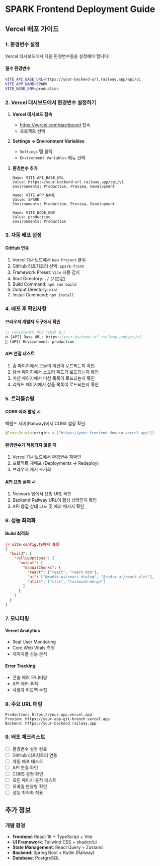 # SPARK Frontend Deployment Guide

## Vercel 배포 가이드

### 1. 환경변수 설정

Vercel 대시보드에서 다음 환경변수들을 설정해야 합니다:

#### 필수 환경변수
```bash
VITE_API_BASE_URL=https://your-backend-url.railway.app/api/v1
VITE_APP_NAME=SPARK
VITE_NODE_ENV=production
```

### 2. Vercel 대시보드에서 환경변수 설정하기

1. **Vercel 대시보드 접속**
   - https://vercel.com/dashboard 접속
   - 프로젝트 선택

2. **Settings → Environment Variables**
   - `Settings` 탭 클릭
   - `Environment Variables` 메뉴 선택

3. **환경변수 추가**
   ```
   Name: VITE_API_BASE_URL
   Value: https://your-backend-url.railway.app/api/v1
   Environments: Production, Preview, Development
   ```
   
   ```
   Name: VITE_APP_NAME  
   Value: SPARK
   Environments: Production, Preview, Development
   ```
   
   ```
   Name: VITE_NODE_ENV
   Value: production
   Environments: Production
   ```

### 3. 자동 배포 설정

#### GitHub 연동
1. Vercel 대시보드에서 `New Project` 클릭
2. GitHub 리포지토리 선택: `spark-front`
3. Framework Preset: `Vite` 자동 감지
4. Root Directory: `./` (기본값)
5. Build Command: `npm run build`
6. Output Directory: `dist`
7. Install Command: `npm install`

### 4. 배포 후 확인사항

#### 브라우저 개발자 도구에서 확인
```javascript
// Console에서 확인 가능한 로그
🌐 [API] Base URL: https://your-backend-url.railway.app/api/v1
🔧 [API] Environment: production
```

#### API 연결 테스트
1. 홈 페이지에서 오늘의 미션이 로드되는지 확인
2. 탐색 페이지에서 스토리 피드가 로드되는지 확인
3. 미션 페이지에서 미션 목록이 로드되는지 확인
4. 리워드 페이지에서 상품 목록이 로드되는지 확인

### 5. 트러블슈팅

#### CORS 에러 발생 시
백엔드 서버(Railway)에서 CORS 설정 확인:
```kotlin
@CrossOrigin(origins = ["https://your-frontend-domain.vercel.app"])
```

#### 환경변수가 적용되지 않을 때
1. Vercel 대시보드에서 환경변수 재확인
2. 프로젝트 재배포 (Deployments → Redeploy)
3. 브라우저 캐시 초기화

#### API 요청 실패 시
1. Network 탭에서 요청 URL 확인
2. Backend Railway URL이 활성 상태인지 확인
3. API 응답 상태 코드 및 에러 메시지 확인

### 6. 성능 최적화

#### Build 최적화
```json
// vite.config.ts에서 설정
{
  "build": {
    "rollupOptions": {
      "output": {
        "manualChunks": {
          "react": ["react", "react-dom"],
          "ui": ["@radix-ui/react-dialog", "@radix-ui/react-slot"],
          "utils": ["clsx", "tailwind-merge"]
        }
      }
    }
  }
}
```

### 7. 모니터링

#### Vercel Analytics
- Real User Monitoring
- Core Web Vitals 측정
- 페이지별 성능 분석

#### Error Tracking
- 콘솔 에러 모니터링
- API 에러 추적
- 사용자 피드백 수집

### 8. 주요 URL 매핑

```
Production: https://your-app.vercel.app
Preview: https://your-app-git-branch.vercel.app  
Backend: https://your-backend.railway.app
```

### 9. 배포 체크리스트

- [ ] 환경변수 설정 완료
- [ ] GitHub 리포지토리 연동
- [ ] 자동 배포 테스트
- [ ] API 연결 확인
- [ ] CORS 설정 확인
- [ ] 모든 페이지 동작 테스트
- [ ] 모바일 반응형 확인
- [ ] 성능 최적화 적용

## 추가 정보

### 개발 환경
- **Frontend**: React 18 + TypeScript + Vite
- **UI Framework**: Tailwind CSS + shadcn/ui
- **State Management**: React Query + Zustand
- **Backend**: Spring Boot + Kotlin (Railway)
- **Database**: PostgreSQL